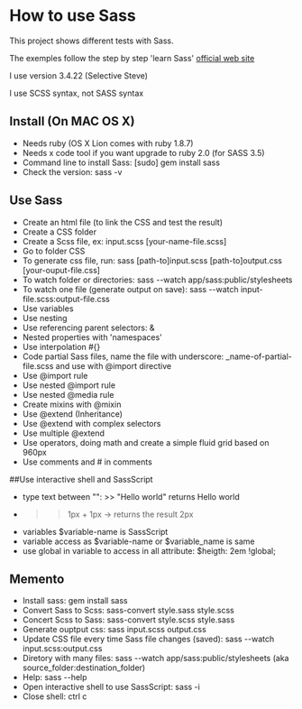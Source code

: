 # How to use Sass

This project shows different tests with Sass.

The exemples follow the step by step 'learn Sass' [official web site](http://sass-lang.com/)

I use version 3.4.22 (Selective Steve)

I use SCSS syntax, not SASS syntax

[command-or-whatever]: optionnal

## Install (On MAC OS X)
- Needs ruby (OS X Lion comes with ruby 1.8.7)
- Needs x code tool if you want upgrade to ruby 2.0 (for SASS 3.5)
- Command line to install Sass: [sudo] gem install sass
- Check the version: sass -v

## Use Sass
- Create an html file (to link the CSS and test the result)
- Create a CSS folder
- Create a Scss file, ex: input.scss [your-name-file.scss]
- Go to folder CSS
- To generate css file, run: sass [path-to]input.scss [path-to]output.css [your-ouput-file.css]
- To watch folder or directories: sass --watch app/sass:public/stylesheets
- To watch one file (generate output on save): sass --watch input-file.scss:output-file.css
- Use variables
- Use nesting
- Use referencing parent selectors: &
- Nested properties with 'namespaces'
- Use interpolation #{}
- Code partial Sass files, name the file with underscore: _name-of-partial-file.scss and use with @import directive
- Use @import rule
- Use nested @import rule
- Use nested @media rule
- Create mixins with @mixin
- Use @extend (Inheritance)
- Use @extend with complex selectors
- Use multiple @extend
- Use operators, doing math and create a simple fluid grid based on 960px
- Use comments and # in comments

##Use interactive shell and SassScript
- type text between "": >> "Hello world" returns Hello world
- >> 1px + 1px -> returns the result 2px
- variables $variable-name is SassScript
- variable access as $variable-name or $variable_name is same
- use global in variable to access in all attribute: $heigth: 2em !global;

## Memento
- Install sass: gem install sass
- Convert Sass to Scss: sass-convert style.sass style.scss
- Concert Scss to Sass: sass-convert style.scss style.sass
- Generate ouptput css: sass input.scss output.css
- Update CSS file every time Sass file changes (saved): sass --watch input.scss:output.css
- Diretory with many files: sass --watch app/sass:public/stylesheets (aka source_folder:destination_folder)
- Help: sass --help
- Open interactive shell to use SassScript: sass -i
- Close shell: ctrl c